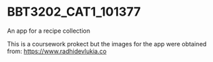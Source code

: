 # BBT3202_CAT1_101377
An app for a recipe collection

This is a coursework prokect but the images for the app were obtained from: https://www.radhidevlukia.co

